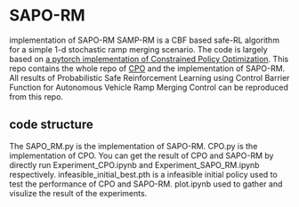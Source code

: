 # SAPO-RM
implementation of SAPO-RM
SAMP-RM is a CBF based safe-RL algorithm for a simple 1-d stochastic ramp merging scenario. 
The code is largely based on [a pytorch implementation of Constrained Policy Optimization](https://github.com/ajlangley/cpo-pytorch). 
This repo contains the whole repo of [CPO](https://github.com/ajlangley/cpo-pytorch) and the implementation of SAPO-RM. 
All results of Probabilistic Safe Reinforcement Learning using Control Barrier Function for Autonomous Vehicle Ramp Merging Control can be reproduced from this repo. 
## code structure
The SAPO_RM.py is the implementation of SAPO-RM. CPO.py is the implementation of CPO. You can get the result of CPO and SAPO-RM by directly run Experiment_CPO.ipynb and Experiment_SAPO_RM.ipynb respectively. 
infeasible_initial_best.pth is a infeasible initial policy used to test the performance of CPO and SAPO-RM. 
plot.ipynb used to gather and visulize the result of the experiments. 

